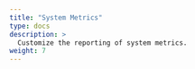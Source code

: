 ```yaml
---
title: "System Metrics"
type: docs
description: >
  Customize the reporting of system metrics.
weight: 7
---
```

